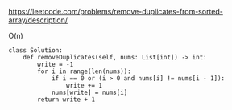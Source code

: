 https://leetcode.com/problems/remove-duplicates-from-sorted-array/description/

O(n)
```
class Solution:
    def removeDuplicates(self, nums: List[int]) -> int:
        write = -1
        for i in range(len(nums)):
            if i == 0 or (i > 0 and nums[i] != nums[i - 1]):
                write += 1
            nums[write] = nums[i]
        return write + 1
```